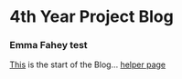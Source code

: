 # 4th Year Project Blog

### Emma Fahey test

[This](?pageOne) is the start of the Blog...
[helper page](?test)
